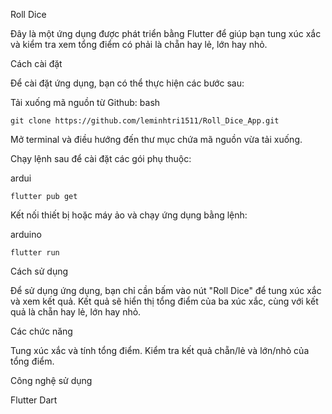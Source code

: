 Roll Dice

Đây là một ứng dụng được phát triển bằng Flutter để giúp bạn tung xúc xắc và kiểm tra xem tổng điểm có phải là chẵn hay lẻ, lớn hay nhỏ.

Cách cài đặt

Để cài đặt ứng dụng, bạn có thể thực hiện các bước sau:

Tải xuống mã nguồn từ Github:
bash

    git clone https://github.com/leminhtri1511/Roll_Dice_App.git

Mở terminal và điều hướng đến thư mục chứa mã nguồn vừa tải xuống.

Chạy lệnh sau để cài đặt các gói phụ thuộc:

ardui

    flutter pub get

Kết nối thiết bị hoặc máy ảo và chạy ứng dụng bằng lệnh:

arduino

    flutter run
Cách sử dụng

Để sử dụng ứng dụng, bạn chỉ cần bấm vào nút "Roll Dice" để tung xúc xắc và xem kết quả. Kết quả sẽ hiển thị tổng điểm của ba xúc xắc, cùng với kết quả là chẵn hay lẻ, lớn hay nhỏ.

Các chức năng

Tung xúc xắc và tính tổng điểm.
Kiểm tra kết quả chẵn/lẻ và lớn/nhỏ của tổng điểm.

Công nghệ sử dụng

Flutter
Dart